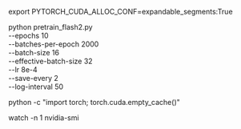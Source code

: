    export PYTORCH_CUDA_ALLOC_CONF=expandable_segments:True



  
  python pretrain_flash2.py \
      --epochs 10 \
      --batches-per-epoch 2000 \
      --batch-size 16 \
      --effective-batch-size 32 \
      --lr 8e-4 \
      --save-every 2 \
      --log-interval 50



 python -c "import torch; torch.cuda.empty_cache()"




  watch -n 1 nvidia-smi